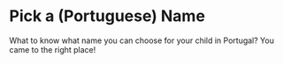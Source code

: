 Pick a (Portuguese) Name
======================

What to know what name you can choose for your child in Portugal? You came to the right place!
